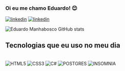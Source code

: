 ### Oi eu me chamo Eduardo! 😊

[![linkedin](https://img.shields.io/badge/LinkedIn-0077B5?style=for-the-badge&logo=linkedin&logoColor=white)](https://www.linkedin.com/in/eduardo-manhabosco-41b729240/)
[![linkedin](https://img.shields.io/badge/Instagram-E4405F?style=for-the-badge&logo=instagram&logoColor=white)](https://www.instagram.com/eduardo_natann/)

![Eduardo Manhabosco GitHub stats](https://github-readme-stats.vercel.app/api?username=eduardomanhabosco&show_icons=true&theme=radical)



## Tecnologias que eu uso no meu dia

<div style="display: inline_block"><br>
  <img align="center" alt="HTML5" src="https://img.shields.io/badge/HTML5-E34F26?style=for-the-badge&logo=html5&logoColor=white" />
  <img align="center" alt="CSS3" src="https://img.shields.io/badge/CSS3-1572B6?style=for-the-badge&logo=css3&logoColor=white" />
  <img align="center" alt="C#" src="https://img.shields.io/badge/C%23-239120?style=for-the-badge&logo=c-sharp&logoColor=white" />
  <img align="center" alt="POSTGRES" src="https://img.shields.io/badge/postgresql-4169e1?style=for-the-badge&logo=postgresql&logoColor=white" />
  <img align="center" alt="INSOMNIA" src="https://img.shields.io/badge/Insomnia-black?logo=insomnia&logoColor=5849BE" />
</div><br>


